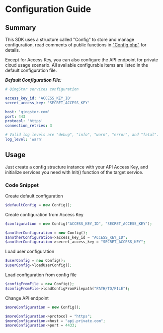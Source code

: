 # Configuration Guide

## Summary

This SDK uses a structure called "Config" to store and manage configuration, read comments of public functions in ["Config.php"](https://github.com/yunify/qingstor-sdk-php/blob/master/src/Config.php) for details.

Except for Access Key, you can also configure the API endpoint for private cloud usage scenario. All available configurable items are listed in the default configuration file.

___Default Configuration File:___

``` yaml
# QingStor services configuration

access_key_id: 'ACCESS_KEY_ID'
secret_access_key: 'SECRET_ACCESS_KEY'

host: 'qingstor.com'
port: 443
protocol: 'https'
connection_retries: 3

# Valid log levels are "debug", "info", "warn", "error", and "fatal".
log_level: 'warn'

```

## Usage

Just create a config structure instance with your API Access Key, and initialize services you need with Init() function of the target service.

### Code Snippet

Create default configuration

``` php
$defaultConfig = new Config();
```

Create configuration from Access Key

``` php
$configuration = new Config("ACCESS_KEY_ID", "SECRET_ACCESS_KEY");

$anotherConfiguration = new Config();
$anotherConfiguration->access_key_id = "ACCESS_KEY_ID";
$anotherConfiguration->secret_access_key = "SECRET_ACCESS_KEY";
```

Load user configuration

``` php
$userConfig = new Config();
$userConfig->loadUserConfig();
```

Load configuration from config file

``` php
$configFromFile = new Config();
$configFromFile->loadConfigFromFilepath("PATH/TO/FILE");
```

Change API endpoint

``` php
$moreConfiguration = new Config();

$moreConfiguration->protocol = "https";
$moreConfiguration->host = "api.private.com";
$moreConfiguration->port = 4433;
```